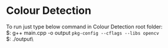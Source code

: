 # Colour Detection
To run just type below command in Colour Detection root folder:\
 $: g++ main.cpp -o output `pkg-config --cflags --libs opencv`\
 $: ./output\
 
 
 
